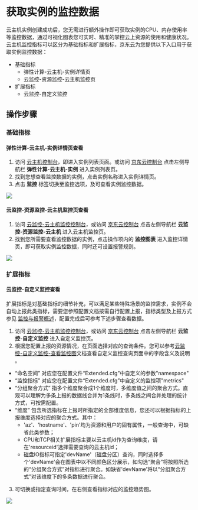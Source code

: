 # 获取实例的监控数据
云主机实例创建成功后，您无需进行额外操作即可获取实例的CPU、内存使用率等监控数据，通过可视化图表您可实时、精准的掌控云上资源的使用和健康状况。云主机监控指标可以区分为基础指标和扩展指标，京东云为您提供以下入口用于获取实例监控数据： 
  * 基础指标
    * 弹性计算-云主机-实例详情页
    * 云监控-资源监控-云主机监控页
  * 扩展指标
    * 云监控-自定义监控


## 操作步骤
### 基础指标
#### 弹性计算-云主机-实例详情页查看
1. 访问 [云主机控制台][1]，即进入实例列表页面。或访问 [京东云控制台][2] 点击左侧导航栏 **弹性计算-云主机-实例** 进入实例列表页。
2. 找到您想查看监控数据的实例，点击实例名称进入实例详情页。
3. 点击 **监控** 标签切换至监控选项，及可查看实例监控数据。

![](https://github.com/nick889547/cn/blob/branch-01/image/Elastic-Compute/Virtual-Machine/%E4%B8%BB%E6%9C%BA%E5%AE%9E%E4%BE%8B%E7%9B%91%E6%8E%A7%E9%A1%B5.png?raw=true)

#### 云监控-资源监控-云主机监控页查看
1. 访问 [云监控-云主机监控控制台][3]，或访问 [京东云控制台][2] 点击左侧导航栏 **云监控-资源监控-云主机** 进入云主机监控页。
2. 找到您所需要查看监控数据的实例，点击操作项内的 **监控图表** 进入监控详情页，即可获取实例监控数据，同时还可设置报警规则。

![](https://github.com/nick889547/cn/blob/branch-01/image/Elastic-Compute/Virtual-Machine/%E4%BA%91%E4%B8%BB%E6%9C%BA%E7%9B%91%E6%8E%A7%E5%AE%9E%E4%BE%8B%E5%88%97%E8%A1%A8%E9%A1%B5.png?raw=true)

### 扩展指标
#### 云监控-自定义监控查看
扩展指标是对基础指标的细节补充，可以满足某些特殊场景的监控需求，实例不会自动上报此类指标，需要您参照配置文档按需自行配置上报，指标类型及上报方式参见 [监控与报警概述](https://docs.jdcloud.com/cn/virtual-machines/monitoring-overview)，配置完成后可参考下述步骤查看数据。
1. 访问 [云监控-云主机监控控制台][3]，或访问 [京东云控制台][2] 点击左侧导航栏 **云监控-自定义监控** 进入自定义监控页。
2. 根据您配置上报的资源情况，在页面选择对应的查询条件。您可以参考[云监控-自定义监控-查看监控图][4]文档查看自定义监控查询页面中的字段含义及说明 。
  * “命名空间” 对应您在配置文件“Extended.cfg”中自定义的参数"namespace" 
  * “监控指标” 对应您在配置文件“Extended.cfg”中自定义的监控项"metrics"
  * “分组聚合方式” 指多个维度聚合成1个维度时，多维度值之间的聚合方式。直观可以理解为多条上报的数据线合并为1条线时，多条线之间合并处理的统计方式，可按需配置。
  * “维度” 包含所选指标在上报时所指定的全部维度信息，您还可以根据指标的上报维度选择对应的聚合方式。其中：
      * 'az'、'hostname'、'pin'均为资源和用户的固有属性，一般查询中，可缺省此类参数；
      * CPU和TCP相关扩展指标主要以云主机id作为查询维度，请在'resourceid'选择需要查询的云主机id；
      * 磁盘IO指标可指定'devName'（磁盘分区）查询，同时选择多个'devName'会在图表中以不同颜色区分展示，如勾选“聚合”将按照所选的“分组聚合方式”对指标进行聚合。如缺省'devName'将以“分组聚合方式”对该维度下的多条数据进行聚合。
3. 可切换或指定查询时间，在右侧查看指标对应的监控趋势图。

![](https://github.com/nick889547/cn/blob/branch-01/image/Elastic-Compute/Virtual-Machine/%E8%87%AA%E5%AE%9A%E4%B9%89%E7%9B%91%E6%8E%A7%E9%A1%B5%E9%9D%A2.png?raw=true)


  [1]: https://cns-console.jdcloud.com/host/compute/list
  [2]: https://console.jdcloud.com/
  [3]: https://cms-console.jdcloud.com/serverMonitor
  [4]: https://docs.jdcloud.com/cn/monitoring/chart-view
  
  

  
